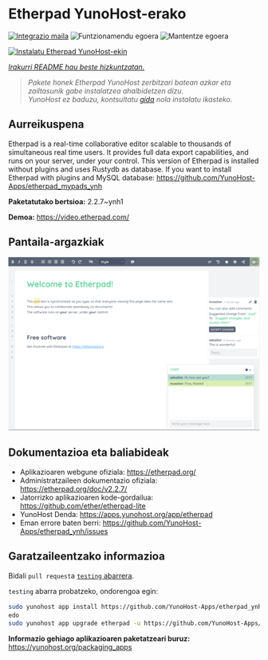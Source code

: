 <!--
Ohart ongi: README hau automatikoki sortu da <https://github.com/YunoHost/apps/tree/master/tools/readme_generator>ri esker
EZ editatu eskuz.
-->

# Etherpad YunoHost-erako

[![Integrazio maila](https://apps.yunohost.org/badge/integration/etherpad)](https://ci-apps.yunohost.org/ci/apps/etherpad/)
![Funtzionamendu egoera](https://apps.yunohost.org/badge/state/etherpad)
![Mantentze egoera](https://apps.yunohost.org/badge/maintained/etherpad)

[![Instalatu Etherpad YunoHost-ekin](https://install-app.yunohost.org/install-with-yunohost.svg)](https://install-app.yunohost.org/?app=etherpad)

*[Irakurri README hau beste hizkuntzatan.](./ALL_README.md)*

> *Pakete honek Etherpad YunoHost zerbitzari batean azkar eta zailtasunik gabe instalatzea ahalbidetzen dizu.*  
> *YunoHost ez baduzu, kontsultatu [gida](https://yunohost.org/install) nola instalatu ikasteko.*

## Aurreikuspena

Etherpad is a real-time collaborative editor scalable to thousands of simultaneous real time users. It provides full data export capabilities, and runs on your server, under your control.
This version of Etherpad is installed without plugins and uses Rustydb as database.
If you want to install Etherpad with plugins and MySQL database: https://github.com/YunoHost-Apps/etherpad_mypads_ynh


**Paketatutako bertsioa:** 2.2.7~ynh1

**Demoa:** <https://video.etherpad.com/>

## Pantaila-argazkiak

![Etherpad(r)en pantaila-argazkia](./doc/screenshots/screenshot.png)

## Dokumentazioa eta baliabideak

- Aplikazioaren webgune ofiziala: <https://etherpad.org/>
- Administratzaileen dokumentazio ofiziala: <https://etherpad.org/doc/v2.2.7/>
- Jatorrizko aplikazioaren kode-gordailua: <https://github.com/ether/etherpad-lite>
- YunoHost Denda: <https://apps.yunohost.org/app/etherpad>
- Eman errore baten berri: <https://github.com/YunoHost-Apps/etherpad_ynh/issues>

## Garatzaileentzako informazioa

Bidali `pull request`a [`testing` abarrera](https://github.com/YunoHost-Apps/etherpad_ynh/tree/testing).

`testing` abarra probatzeko, ondorengoa egin:

```bash
sudo yunohost app install https://github.com/YunoHost-Apps/etherpad_ynh/tree/testing --debug
edo
sudo yunohost app upgrade etherpad -u https://github.com/YunoHost-Apps/etherpad_ynh/tree/testing --debug
```

**Informazio gehiago aplikazioaren paketatzeari buruz:** <https://yunohost.org/packaging_apps>
